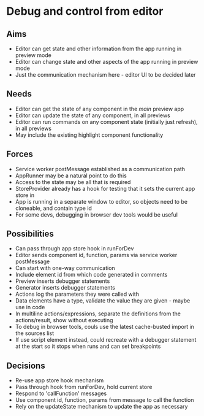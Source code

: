 Debug and control from editor
=============================

Aims
----
- Editor can get state and other information from the app running in preview mode
- Editor can change state and other aspects of the app running in preview mode
- Just the communication mechanism here - editor UI to be decided later

Needs
-----
- Editor can get the state of any component in the _main_ preview app
- Editor can update the state of any component, in all previews
- Editor can run commands on any component state (initially just refresh), in all previews
- May include the existing highlight component functionality

Forces
------
- Service worker postMessage established as a communication path
- AppRunner may be a natural point to do this
- Access to the state may be all that is required
- StoreProvider already has a hook for testing that it sets the current app store in
- App is running in a separate window to editor, so objects need to be cloneable, and contain type id
- For some devs, debugging in browser dev tools would be useful


Possibilities
-------------
- Can pass through app store hook in runForDev
- Editor sends component id, function, params via service worker postMessage
- Can start with one-way communication
- Include element id from which code generated in comments
- Preview inserts debugger statements 
- Generator inserts debugger statements
- Actions log the parameters they were called with
- Data elements have a type, validate the value they are given - maybe use in code
- In multiline actions/expressions, separate the definitions from the actions/result, show without executing
- To debug in browser tools, couls use the latest cache-busted import in the sources list
- If use script element instead, could recreate with a debugger statement at the start so it stops when runs and can set breakpoints

Decisions
---------

- Re-use app store hook mechanism
- Pass through hook from runForDev, hold current store
- Respond to 'callFunction' messages
- Use component id, function, params from message to call the function
- Rely on the updateState mechanism to update the app as necessary
